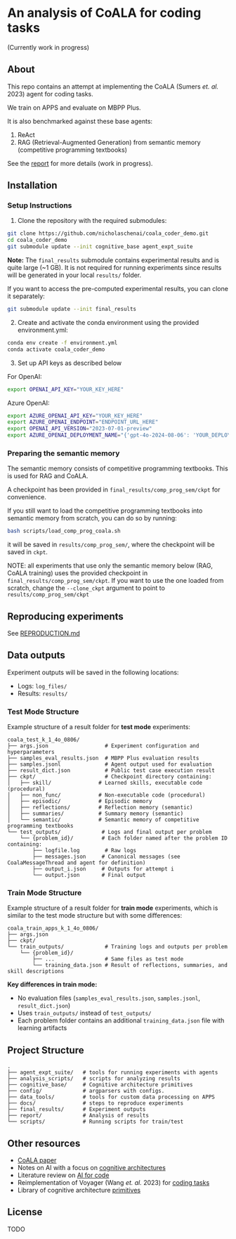 # An analysis of CoALA for coding tasks
(Currently work in progress)

## About
This repo contains an attempt at implementing the CoALA (Sumers _et. al._ 2023) agent for coding tasks.

We train on APPS and evaluate on MBPP Plus.

It is also benchmarked against these base agents:

1. ReAct
2. RAG (Retrieval-Augmented Generation) from semantic memory (competitive programming textbooks)

See the [report](report/README.md) for more details (work in progress).

## Installation

### Setup Instructions
1. Clone the repository with the required submodules:

```bash
git clone https://github.com/nicholaschenai/coala_coder_demo.git
cd coala_coder_demo
git submodule update --init cognitive_base agent_expt_suite
```

**Note:** The `final_results` submodule contains experimental results and is quite large (~1 GB). It is not required for running experiments since results will be generated in your local `results/` folder. 

If you want to access the pre-computed experimental results, you can clone it separately:
```bash
git submodule update --init final_results
```

2. Create and activate the conda environment using the provided environment.yml:

```bash
conda env create -f environment.yml
conda activate coala_coder_demo
```

3. Set up API keys as described below

For OpenAI:

```bash
export OPENAI_API_KEY="YOUR_KEY_HERE"
```

Azure OpenAI:

```bash
export AZURE_OPENAI_API_KEY="YOUR_KEY_HERE"
export AZURE_OPENAI_ENDPOINT="ENDPOINT_URL_HERE"
export OPENAI_API_VERSION="2023-07-01-preview"
export AZURE_OPENAI_DEPLOYMENT_NAME="{'gpt-4o-2024-08-06': 'YOUR_DEPLOYMENT_NAME_HERE', 'gpt-4o-mini-2024-07-18': 'YOUR_DEPLOYMENT_NAME_HERE'}"
```

### Preparing the semantic memory
The semantic memory consists of competitive programming textbooks. 
This is used for RAG and CoALA.

A checkpoint has been provided in `final_results/comp_prog_sem/ckpt` for convenience.

If you still want to load the competitive programming textbooks into semantic memory from scratch, you can do so by running:

```bash
bash scripts/load_comp_prog_coala.sh
```

it will be saved in `results/comp_prog_sem/`, where the checkpoint will be saved in `ckpt`.

NOTE: all experiments that use only the semantic memory below (RAG, CoALA training) uses the provided checkpoint in `final_results/comp_prog_sem/ckpt`. 
If you want to use the one loaded from scratch, change the `--clone_ckpt` argument to point to `results/comp_prog_sem/ckpt`

## Reproducing experiments
See [REPRODUCTION.md](REPRODUCTION.md)

## Data outputs
Experiment outputs will be saved in the following locations:
- Logs: `log_files/`
- Results: `results/`

### Test Mode Structure
Example structure of a result folder for **test mode** experiments:
```
coala_test_k_1_4o_0806/
├── args.json                  # Experiment configuration and hyperparameters
├── samples_eval_results.json  # MBPP Plus evaluation results
├── samples.jsonl              # Agent output used for evaluation
├── result_dict.json           # Public test case execution result
├── ckpt/                      # Checkpoint directory containing:
│   ├── skill/               # Learned skills, executable code (procedural)
│   ├── non_func/            # Non-executable code (procedural)
│   ├── episodic/            # Episodic memory
│   ├── reflections/         # Reflection memory (semantic)
│   ├── summaries/           # Summary memory (semantic)
│   └── semantic/            # Semantic memory of competitive programming textbooks
└── test_outputs/             # Logs and final output per problem
    └── {problem_id}/         # Each folder named after the problem ID containing:
        ├── logfile.log        # Raw logs
        ├── messages.json     # Canonical messages (see CoalaMessageThread and agent for definition)
        ├── output_i.json     # Outputs for attempt i
        └── output.json       # Final output
```

### Train Mode Structure
Example structure of a result folder for **train mode** experiments, which is similar to the test mode structure but with some differences:
```
coala_train_apps_k_1_4o_0806/
├── args.json
├── ckpt/
└── train_outputs/             # Training logs and outputs per problem
    └── {problem_id}/
        ├── ...                # Same files as test mode
        └── training_data.json # Result of reflections, summaries, and skill descriptions
```

**Key differences in train mode:**
- No evaluation files (`samples_eval_results.json`, `samples.jsonl`, `result_dict.json`)
- Uses `train_outputs/` instead of `test_outputs/`
- Each problem folder contains an additional `training_data.json` file with learning artifacts 

## Project Structure
```
.
├── agent_expt_suite/   # tools for running experiments with agents
├── analysis_scripts/   # scripts for analyzing results
├── cognitive_base/     # Cognitive architecture primitives
├── config/             # argparsers with configs. 
├── data_tools/         # tools for custom data processing on APPS
├── docs/               # steps to reproduce experiments
├── final_results/      # Experiment outputs
├── report/             # Analysis of results
└── scripts/            # Running scripts for train/test
```

## Other resources
- [CoALA paper](https://arxiv.org/abs/2309.02427)
- Notes on AI with a focus on [cognitive architectures](https://github.com/nicholaschenai/agi-potential-notes)
- Literature review on [AI for code](https://github.com/nicholaschenai/ai-for-code)
- Reimplementation of Voyager (Wang _et. al._ 2023) for [coding tasks](https://github.com/nicholaschenai/voyager_coder_experiments)
- Library of cognitive architecture [primitives](https://github.com/nicholaschenai/cognitive_base)

## License
TODO

